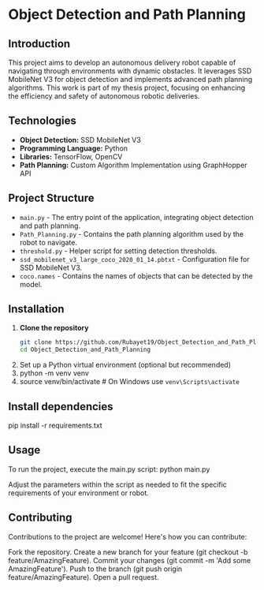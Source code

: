 # Object Detection and Path Planning

## Introduction
This project aims to develop an autonomous delivery robot capable of navigating through environments with dynamic obstacles. It leverages SSD MobileNet V3 for object detection and implements advanced path planning algorithms. This work is part of my thesis project, focusing on enhancing the efficiency and safety of autonomous robotic deliveries.

## Technologies
- **Object Detection:** SSD MobileNet V3
- **Programming Language:** Python
- **Libraries:** TensorFlow, OpenCV
- **Path Planning:** Custom Algorithm Implementation using GraphHopper API

## Project Structure
- `main.py` - The entry point of the application, integrating object detection and path planning.
- `Path_Planning.py` - Contains the path planning algorithm used by the robot to navigate.
- `threshold.py` - Helper script for setting detection thresholds.
- `ssd_mobilenet_v3_large_coco_2020_01_14.pbtxt` - Configuration file for SSD MobileNet V3.
- `coco.names` - Contains the names of objects that can be detected by the model.

## Installation

1. **Clone the repository**
   ```sh
   git clone https://github.com/Rubayet19/Object_Detection_and_Path_Planning.git
   cd Object_Detection_and_Path_Planning
2. Set up a Python virtual environment (optional but recommended)
3. python -m venv venv
4. source venv/bin/activate  # On Windows use `venv\Scripts\activate`

## Install dependencies
pip install -r requirements.txt

## Usage
To run the project, execute the main.py script:
python main.py

Adjust the parameters within the script as needed to fit the specific requirements of your environment or robot.

## Contributing
Contributions to the project are welcome! Here's how you can contribute:

Fork the repository.
Create a new branch for your feature (git checkout -b feature/AmazingFeature).
Commit your changes (git commit -m 'Add some AmazingFeature').
Push to the branch (git push origin feature/AmazingFeature).
Open a pull request.
